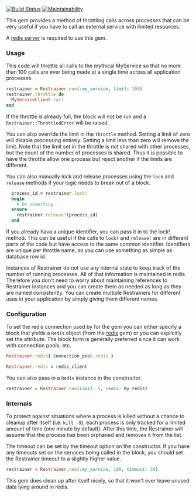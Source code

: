 [![Build Status](https://travis-ci.org/weheartit/restrainer.svg?branch=master)](https://travis-ci.org/weheartit/restrainer)
[![Maintainability](https://api.codeclimate.com/v1/badges/03b5e55a9ca6b3023e6f/maintainability)](https://codeclimate.com/github/weheartit/restrainer/maintainability)

This gem provides a method of throttling calls across processes that can be very useful if you have to call an external service with limited resources.

A [redis server](http://redis.io/) is required to use this gem.

### Usage

This code will throttle all calls to the mythical MyService so that no more than 100 calls are ever being made at a single time across all application processes.

```ruby
restrainer = Restrainer.new(:my_service, limit: 100)
restrainer.throttle do
  MyServiceClient.call
end
```

If the throttle is already full, the block will not be run and a `Restrainer::ThrottledError` will be raised.

You can also override the limit in the `throttle` method. Setting a limit of zero will disable processing entirely. Setting a limit less than zero will remove the limit. Note that the limit set in the throttle is not shared with other processes, but the count of the number of processes is shared. Thus it is possible to have the throttle allow one process but reject another if the limits are different.

You can also manually lock and release processes using the `lock` and `release` methods if your logic needs to break out of a block.

```ruby
  process_id = restrainer.lock!
  begin
    # Do something
  ensure
    restrainer.release!(process_id)
  end
```

If you already hava a unique identifier, you can pass it in to the lock! method. This can be useful if the calls to `lock!` and `release!` are in different parts of the code but have access to the same common identifier. Identifiers are unique per throttle name, so you can use something as simple as database row id.

Instances of Restrainer do not use any internal state to keep track of the number of running processes. All of that information is maintained in redis. Therefore you don't need to worry about maintaining references to Restrainer instances and you can create them as needed as long as they are named consistently. You can create multiple Restrainers for different uses in your application by simply giving them different names.

### Configuration

To set the redis connection used by for the gem you can either specify a block that yields a `Redis` object (from the [redis](https://github.com/redis/redis-rb) gem) or you can explicitly set the attribute. The block form is generally preferred since it can work with connection pools, etc.

```ruby
Restrainer.redis{ connection_pool.redis }

Restrainer.redis = redis_client
```

You can also pass in a `Redis` instance in the constructor.

```ruby
restrainer = Restrainer.new(limit: 5, redis: my_redis)
```

### Internals

To protect against situations where a process is killed without a chance to cleanup after itself (i.e. `kill -9`), each process is only tracked for a limited amount of time (one minute by default). After this time, the Restrainer will assume that the process has been orphaned and removes it from the list.

The timeout can be set by the timeout option on the constructor. If you have any timeouts set on the services being called in the block, you should set the Restrainer timeout to a slightly higher value.

```ruby
restrainer = Restrainer.new(:my_service, 100, timeout: 10)
```

This gem does clean up after itself nicely, so that it won't ever leave unused data lying around in redis.
